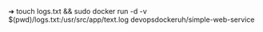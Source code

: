 ➜ touch logs.txt && sudo docker run -d -v $(pwd)/logs.txt:/usr/src/app/text.log devopsdockeruh/simple-web-service
